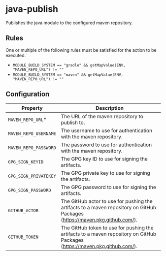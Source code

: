# java-publish

Publishes the java module to the configured maven repository.


## Rules

One or multiple of the following rules must be satisfied for the action to be executed.

- `MODULE_BUILD_SYSTEM == "gradle" && getMapValue(ENV, "MAVEN_REPO_URL") != ""`
- `MODULE_BUILD_SYSTEM == "maven" && getMapValue(ENV, "MAVEN_REPO_URL") != ""`

## Configuration

| Property | Description |
|---|---|
| `MAVEN_REPO_URL`* | The URL of the maven repository to publish to. |
| `MAVEN_REPO_USERNAME` | The username to use for authentication with the maven repository. |
| `MAVEN_REPO_PASSWORD` | The password to use for authentication with the maven repository. |
| `GPG_SIGN_KEYID` | The GPG key ID to use for signing the artifacts. |
| `GPG_SIGN_PRIVATEKEY` | The GPG private key to use for signing the artifacts. |
| `GPG_SIGN_PASSWORD` | The GPG password to use for signing the artifacts. |
| `GITHUB_ACTOR` | The GitHub actor to use for pushing the artifacts to a maven repository on GitHub Packages (https://maven.pkg.github.com/). |
| `GITHUB_TOKEN` | The GitHub token to use for pushing the artifacts to a maven repository on GitHub Packages (https://maven.pkg.github.com/). |

